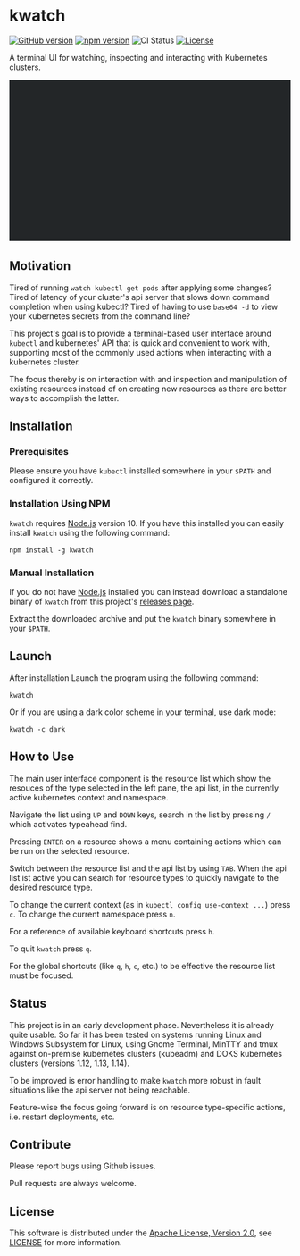 # kwatch

[![GitHub version](https://badge.fury.io/gh/panos--%2Fkwatch.svg)](https://badge.fury.io/gh/panos--%2Fkwatch)
[![npm version](https://badge.fury.io/js/kwatch.svg)](https://badge.fury.io/js/kwatch)
![CI Status](https://github.com/panos--/kwatch/workflows/Node%20CI/badge.svg)
[![License](https://img.shields.io/badge/License-Apache%202.0-blue.svg)](https://opensource.org/licenses/Apache-2.0)

A terminal UI for watching, inspecting and interacting with Kubernetes clusters.

![kwatch demo](demo/demo.gif)

## Motivation

Tired of running `watch kubectl get pods` after applying some changes? Tired
of latency of your cluster's api server that slows down command completion when
using kubectl? Tired of having to use `base64 -d` to view your kubernetes
secrets from the command line?

This project's goal is to provide a terminal-based user interface around
`kubectl` and kubernetes' API that is quick and convenient to work with,
supporting most of the commonly used actions when interacting with a kubernetes
cluster.

The focus thereby is on interaction with and inspection and manipulation of
existing resources instead of on creating new resources as there are better
ways to accomplish the latter.

## Installation

### Prerequisites

Please ensure you have `kubectl` installed somewhere in your `$PATH` and
configured it correctly.

### Installation Using NPM

`kwatch` requires [Node.js](https://nodejs.org/) version 10. If you have
this installed you can easily install `kwatch` using the following command:

```shell
npm install -g kwatch
```

### Manual Installation

If you do not have [Node.js](https://nodejs.org/) installed you can instead
download a standalone binary of `kwatch` from this project's
[releases page](releases).

Extract the downloaded archive and put the `kwatch` binary somewhere in
your `$PATH`.

## Launch

After installation Launch the program using the following command:

```shell
kwatch
```

Or if you are using a dark color scheme in your terminal, use dark mode:

```shell
kwatch -c dark
```

## How to Use

The main user interface component is the resource list which show the resouces
of the type selected in the left pane, the api list, in the currently active
kubernetes context and namespace.

Navigate the list using `UP` and `DOWN` keys, search in the list by pressing `/`
which activates typeahead find.

Pressing `ENTER` on a resource shows a menu containing actions which can be
run on the selected resource.

Switch between the resource list and the api list by using `TAB`. When the api
list ist active you can search for resource types to quickly navigate to
the desired resource type.

To change the current context (as in `kubectl config use-context ...`) press
`c`. To change the current namespace press `n`.

For a reference of available keyboard shortcuts press `h`.

To quit `kwatch` press `q`.

For the global shortcuts (like `q`, `h`, `c`, etc.) to be effective the
resource list must be focused.

## Status

This project is in an early development phase. Nevertheless it is already quite
usable. So far it has been tested on systems running Linux and Windows Subsystem
for Linux, using Gnome Terminal, MinTTY and tmux against on-premise kubernetes
clusters (kubeadm) and DOKS kubernetes clusters (versions 1.12, 1.13, 1.14).

To be improved is error handling to make `kwatch` more robust in fault situations
like the api server not being reachable.

Feature-wise the focus going forward is on resource type-specific actions, i.e.
restart deployments, etc.

## Contribute

Please report bugs using Github issues.

Pull requests are always welcome.

## License

This software is distributed under the
[Apache License, Version 2.0](http://www.apache.org/licenses/LICENSE-2.0),
see [LICENSE](LICENSE) for more information.

